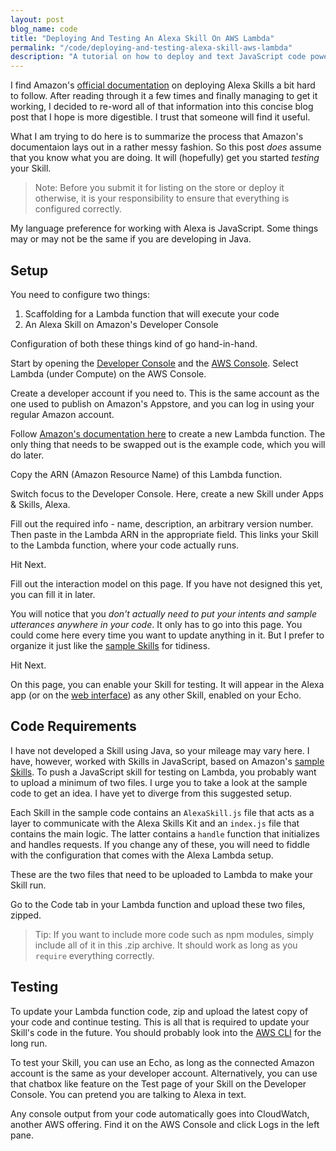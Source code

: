 ```yaml
---
layout: post
blog_name: code
title: "Deploying And Testing An Alexa Skill On AWS Lambda"
permalink: "/code/deploying-and-testing-alexa-skill-aws-lambda"
description: "A tutorial on how to deploy and text JavaScript code powering an Amazon Alexa skill on the Amazon AWS Lambda service."
---
```


I find Amazon's [official documentation](https://developer.amazon.com/public/solutions/alexa/alexa-skills-kit/docs/developing-an-alexa-skill-as-a-lambda-function) on deploying Alexa Skills a bit hard to follow. After reading through it a few times and finally managing to get it working, I decided to re-word all of that information into this concise blog post that I hope is more digestible. I trust that someone will find it useful.

What I am trying to do here is to summarize the process that Amazon's documentaion lays out in a rather messy fashion. So this post *does* assume that you know what you are doing. It will (hopefully) get you started *testing* your Skill.

<!--more-->

>Note: Before you submit it for listing on the store or deploy it otherwise, it is your responsibility to ensure that everything is configured correctly.

My language preference for working with Alexa is JavaScript. Some things may or may not be the same if you are developing in Java.

## Setup

You need to configure two things:

1. Scaffolding for a Lambda function that will execute your code
2. An Alexa Skill on Amazon's Developer Console

Configuration of both these things kind of go hand-in-hand. 

Start by opening the [Developer Console](https://developer.amazon.com/home.html) and the [AWS Console](https://console.aws.amazon.com/console/home). Select Lambda (under Compute) on the AWS Console.

Create a developer account if you need to. This is the same account as the one used to publish on Amazon's Appstore, and you can log in using your regular Amazon account.

Follow [Amazon's documentation here](https://developer.amazon.com/public/solutions/alexa/alexa-skills-kit/docs/developing-an-alexa-skill-as-a-lambda-function#Creating%20a%20Lambda%20Function%20for%20an%20Alexa%20Skill) to create a new Lambda function. The only thing that needs to be swapped out is the example code, which you will do later.

Copy the ARN (Amazon Resource Name) of this Lambda function.

Switch focus to the Developer Console. Here, create a new Skill under Apps & Skills, Alexa.

Fill out the required info - name, description, an arbitrary version number. Then paste in the Lambda ARN in the appropriate field. This links your Skill to the Lambda function, where your code actually runs. 

Hit Next.

Fill out the interaction model on this page. If you have not designed this yet, you can fill it in later.

You will notice that you *don't actually need to put your intents and sample utterances anywhere in your code*. It only has to go into this page. You could come here every time you want to update anything in it. But I prefer to organize it just like the [sample Skills](https://developer.amazon.com/public/solutions/alexa/alexa-skills-kit/docs/using-the-alexa-skills-kit-samples) for tidiness.

Hit Next.

On this page, you can enable your Skill for testing. It will appear in the Alexa app (or on the [web interface](http://alexa.amazon.com)) as any other Skill, enabled on your Echo.

## Code Requirements

I have not developed a Skill using Java, so your mileage may vary here. I have, however, worked with Skills in JavaScript, based on Amazon's [sample Skills](https://developer.amazon.com/public/solutions/alexa/alexa-skills-kit/docs/using-the-alexa-skills-kit-samples). To push a JavaScript skill for testing on Lambda, you probably want to upload a minimum of two files. I urge you to take a look at the sample code to get an idea. I have yet to diverge from this suggested setup.

Each Skill in the sample code contains an `AlexaSkill.js` file that acts as a layer to communicate with the Alexa Skills Kit and an `index.js` file that contains the main logic. The latter contains a `handle` function that initializes and handles requests. If you change any of these, you will need to fiddle with the configuration that comes with the Alexa Lambda setup.

These are the two files that need to be uploaded to Lambda to make your Skill run.

Go to the Code tab in your Lambda function and upload these two files, zipped.

>Tip: If you want to include more code such as npm modules, simply include all of it in this .zip archive. It should work as long as you `require` everything correctly.

## Testing

To update your Lambda function code, zip and upload the latest copy of your code and continue testing. This is all that is required to update your Skill's code in the future. You should probably look into the [AWS CLI](https://aws.amazon.com/cli/) for the long run.

To test your Skill, you can use an Echo, as long as the connected Amazon account is the same as your developer account. Alternatively, you can use that chatbox like feature on the Test page of your Skill on the Developer Console. You can pretend you are talking to Alexa in text.

Any console output from your code automatically goes into CloudWatch, another AWS offering. Find it on the AWS Console and click Logs in the left pane.
